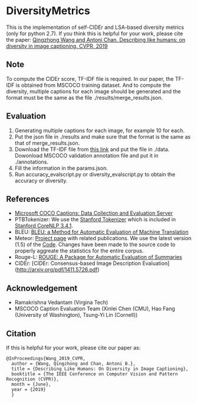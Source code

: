 # DiversityMetrics
This  is the implementation of self-CIDEr and LSA-based diversity metrics (only for python 2.7). If you think this is helpful for your work, please cite the paper: [Qingzhong Wang and Antoni Chan. Describing like humans: on diversity in image captioning. CVPR, 2019](http://openaccess.thecvf.com/content_CVPR_2019/html/Wang_Describing_Like_Humans_On_Diversity_in_Image_Captioning_CVPR_2019_paper.html)

## Note ##
To compute the CIDEr score, TF-IDF file is required. In our paper, the TF-IDF is obtained from MSCOCO training dataset. And to compute the diversity, multiple captions for each image should be generated and the format must be the same as the file ./results/merge_results.json.

## Evaluation ##
1. Generating multiple captions for each image, for example 10 for each.
2. Put the json file in ./results and make sure that the format is the same as that of merge_results.json.
3. Download the TF-IDF file from [this link](https://drive.google.com/open?id=1jo2rdMZd9nGAz1CU-qk5ZG3W05CYmr4P) and put the file in ./data. Dowonload MSCOCO validation annotation file and put it in ./annotations.
4. Fill the information in the params.json.
5. Run accuracy_evalscript.py or diversity_evalscript.py to obtain the accuracy or diversity.

## References ##

- [Microsoft COCO Captions: Data Collection and Evaluation Server](http://arxiv.org/abs/1504.00325)
- PTBTokenizer: We use the [Stanford Tokenizer](http://nlp.stanford.edu/software/tokenizer.shtml) which is included in [Stanford CoreNLP 3.4.1](http://nlp.stanford.edu/software/corenlp.shtml).
- BLEU: [BLEU: a Method for Automatic Evaluation of Machine Translation](http://www.aclweb.org/anthology/P02-1040.pdf)
- Meteor: [Project page](http://www.cs.cmu.edu/~alavie/METEOR/) with related publications. We use the latest version (1.5) of the [Code](https://github.com/mjdenkowski/meteor). Changes have been made to the source code to properly aggreate the statistics for the entire corpus.
- Rouge-L: [ROUGE: A Package for Automatic Evaluation of Summaries](http://anthology.aclweb.org/W/W04/W04-1013.pdf)
- CIDEr: [CIDEr: Consensus-based Image Description Evaluation] (http://arxiv.org/pdf/1411.5726.pdf)

## Acknowledgement ##
- Ramakrishna Vedantam (Virgina Tech)
- MSCOCO Caption Evaluation Team (Xinlei Chen (CMU), Hao Fang (University of Washington), Tsung-Yi Lin (Cornell))

## Citation ##
If this is helpful for your work, please cite our paper as:

```
@InProceedings{Wang_2019_CVPR,
  author = {Wang, Qingzhong and Chan, Antoni B.},
  title = {Describing Like Humans: On Diversity in Image Captioning},
  booktitle = {The IEEE Conference on Computer Vision and Pattern Recognition (CVPR)},
  month = {June},
  year = {2019}
  }
```
